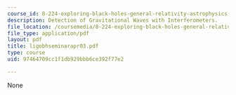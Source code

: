 ```yaml
---
course_id: 8-224-exploring-black-holes-general-relativity-astrophysics-spring-2003
description: Detection of Gravitational Waves with Interferometers.
file_location: /coursemedia/8-224-exploring-black-holes-general-relativity-astrophysics-spring-2003/97464709cc1f1db929bbb6ce392f77e2_ligobhseminarapr03.pdf
file_type: application/pdf
layout: pdf
title: ligobhseminarapr03.pdf
type: course
uid: 97464709cc1f1db929bbb6ce392f77e2

---
```

None